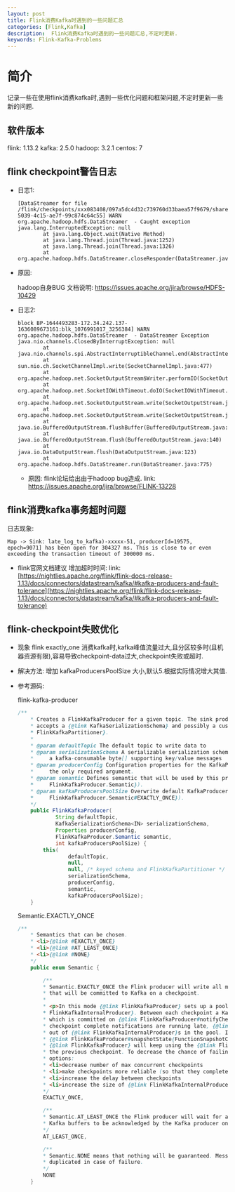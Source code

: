 ```yaml
---
layout: post
title: Flink消费Kafka时遇到的一些问题汇总
categories: [Flink,Kafka]
description:  Flink消费Kafka时遇到的一些问题汇总,不定时更新.
keywords: Flink-Kafka-Problems
---
```


# 简介
记录一些在使用flink消费kafka时,遇到一些优化问题和框架问题,不定时更新一些新的问题.

## 软件版本
flink: 1.13.2
kafka: 2.5.0
hadoop: 3.2.1
centos: 7

## flink checkpoint警告日志
- 日志1:

    ``` log
    [DataStreamer for file /flink/checkpoints/xxx083408/097a5dc4d32c739760d33baea57f9679/shared/7832d571-5039-4c15-ae7f-99c874c64c55] WARN  org.apache.hadoop.hdfs.DataStreamer  - Caught exception
    java.lang.InterruptedException: null
            at java.lang.Object.wait(Native Method)
            at java.lang.Thread.join(Thread.java:1252)
            at java.lang.Thread.join(Thread.java:1326)
            at org.apache.hadoop.hdfs.DataStreamer.closeResponder(DataStreamer.java:986)
    ```
- 原因:

    hadoop自身BUG
    文档说明: https://issues.apache.org/jira/browse/HDFS-10429	

- 日志2:

    ``` log
    block BP-1644493283-172.34.242.137-1636089673161:blk_1076991017_3256384] WARN  org.apache.hadoop.hdfs.DataStreamer  - DataStreamer Exception
    java.nio.channels.ClosedByInterruptException: null
            at java.nio.channels.spi.AbstractInterruptibleChannel.end(AbstractInterruptibleChannel.java:202)
            at sun.nio.ch.SocketChannelImpl.write(SocketChannelImpl.java:477)
            at org.apache.hadoop.net.SocketOutputStream$Writer.performIO(SocketOutputStream.java:63)
            at org.apache.hadoop.net.SocketIOWithTimeout.doIO(SocketIOWithTimeout.java:142)
            at org.apache.hadoop.net.SocketOutputStream.write(SocketOutputStream.java:159)
            at org.apache.hadoop.net.SocketOutputStream.write(SocketOutputStream.java:117)
            at java.io.BufferedOutputStream.flushBuffer(BufferedOutputStream.java:82)
            at java.io.BufferedOutputStream.flush(BufferedOutputStream.java:140)
            at java.io.DataOutputStream.flush(DataOutputStream.java:123)
            at org.apache.hadoop.hdfs.DataStreamer.run(DataStreamer.java:775)
    ```

    - 原因: 
    flink论坛给出由于hadoop bug造成.
    link: https://issues.apache.org/jira/browse/FLINK-13228

## flink消费kafka事务超时问题
日志现象:
``` log 
Map -> Sink: late_log_to_kafka)-xxxxx-51, producerId=19575, epoch=9071] has been open for 304327 ms. This is close to or even exceeding the transaction timeout of 300000 ms.
```
- flink官网文档建议
增加超时时间: 
link: [https://nightlies.apache.org/flink/flink-docs-release-1.13/docs/connectors/datastream/kafka/#kafka-producers-and-fault-tolerance](https://nightlies.apache.org/flink/flink-docs-release-1.13/docs/connectors/datastream/kafka/#kafka-producers-and-fault-tolerance)


## flink-checkpoint失败优化
* 现象
flink exactly_one 消费kafka时,kafka峰值流量过大,且分区较多时(且机器资源有限),容易导致checkpoint-data过大,checkpoint失败或超时.
* 解决方法: 
增加 kafkaProducersPoolSize 大小,默认5.根据实际情况增大其值.

* 参考源码:

    flink-kafka-producer
    ``` java
    /**
        * Creates a FlinkKafkaProducer for a given topic. The sink produces its input to the topic. It
        * accepts a {@link KafkaSerializationSchema} and possibly a custom {@link
        * FlinkKafkaPartitioner}.
        *
        * @param defaultTopic The default topic to write data to
        * @param serializationSchema A serializable serialization schema for turning user objects into
        *     a kafka-consumable byte[] supporting key/value messages
        * @param producerConfig Configuration properties for the KafkaProducer. 'bootstrap.servers.' is
        *     the only required argument.
        * @param semantic Defines semantic that will be used by this producer (see {@link
        *     FlinkKafkaProducer.Semantic}).
        * @param kafkaProducersPoolSize Overwrite default KafkaProducers pool size (see {@link
        *     FlinkKafkaProducer.Semantic#EXACTLY_ONCE}).
        */
        public FlinkKafkaProducer(
                String defaultTopic,
                KafkaSerializationSchema<IN> serializationSchema,
                Properties producerConfig,
                FlinkKafkaProducer.Semantic semantic,
                int kafkaProducersPoolSize) {
            this(
                    defaultTopic,
                    null,
                    null, /* keyed schema and FlinkKafkaPartitioner */
                    serializationSchema,
                    producerConfig,
                    semantic,
                    kafkaProducersPoolSize);
        }
    ```
    Semantic.EXACTLY_ONCE
    ``` java
    /**
        * Semantics that can be chosen.
        * <li>{@link #EXACTLY_ONCE}
        * <li>{@link #AT_LEAST_ONCE}
        * <li>{@link #NONE}
        */
        public enum Semantic {

            /**
            * Semantic.EXACTLY_ONCE the Flink producer will write all messages in a Kafka transaction
            * that will be committed to Kafka on a checkpoint.
            *
            * <p>In this mode {@link FlinkKafkaProducer} sets up a pool of {@link
            * FlinkKafkaInternalProducer}. Between each checkpoint a Kafka transaction is created,
            * which is committed on {@link FlinkKafkaProducer#notifyCheckpointComplete(long)}. If
            * checkpoint complete notifications are running late, {@link FlinkKafkaProducer} can run
            * out of {@link FlinkKafkaInternalProducer}s in the pool. In that case any subsequent
            * {@link FlinkKafkaProducer#snapshotState(FunctionSnapshotContext)} requests will fail and
            * {@link FlinkKafkaProducer} will keep using the {@link FlinkKafkaInternalProducer} from
            * the previous checkpoint. To decrease the chance of failing checkpoints there are four
            * options:
            * <li>decrease number of max concurrent checkpoints
            * <li>make checkpoints more reliable (so that they complete faster)
            * <li>increase the delay between checkpoints
            * <li>increase the size of {@link FlinkKafkaInternalProducer}s pool
            */
            EXACTLY_ONCE,

            /**
            * Semantic.AT_LEAST_ONCE the Flink producer will wait for all outstanding messages in the
            * Kafka buffers to be acknowledged by the Kafka producer on a checkpoint.
            */
            AT_LEAST_ONCE,

            /**
            * Semantic.NONE means that nothing will be guaranteed. Messages can be lost and/or
            * duplicated in case of failure.
            */
            NONE
        }
    ```